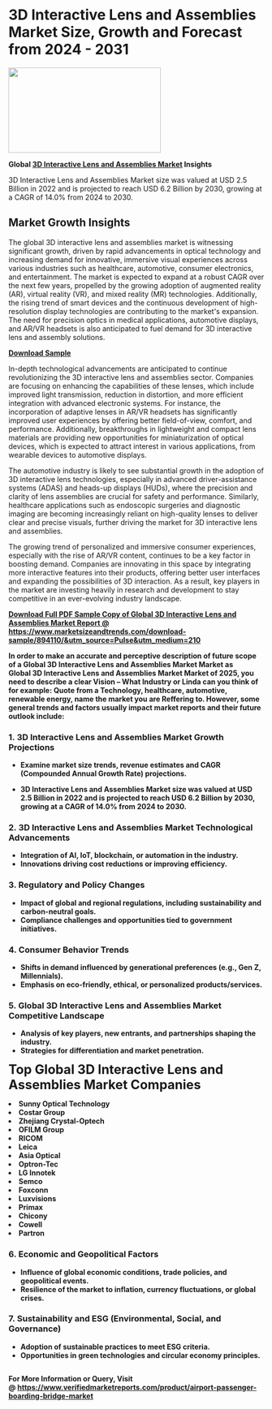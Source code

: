 <H1>3D Interactive Lens and Assemblies Market Size, Growth and Forecast from 2024 - 2031</H1><img class="aligncenter size-medium wp-image-584254" src="https://thirdeyenews.in/wp-content/uploads/2024/09/Global-Market-Research-300x168.jpeg" alt="" width="300" height="168" /><p><strong>Global&nbsp;<a href="https://www.marketsizeandtrends.com/download-sample/894110/&amp;utm_source=Pulse&amp;utm_medium=210">3D Interactive Lens and Assemblies Market</a> Insights</strong></p><p>3D Interactive Lens and Assemblies Market size was valued at USD 2.5 Billion in 2022 and is projected to reach USD 6.2 Billion by 2030, growing at a CAGR of 14.0% from 2024 to 2030.</p><p><h2>Market Growth Insights</h2> <p>The global 3D interactive lens and assemblies market is witnessing significant growth, driven by rapid advancements in optical technology and increasing demand for innovative, immersive visual experiences across various industries such as healthcare, automotive, consumer electronics, and entertainment. The market is expected to expand at a robust CAGR over the next few years, propelled by the growing adoption of augmented reality (AR), virtual reality (VR), and mixed reality (MR) technologies. Additionally, the rising trend of smart devices and the continuous development of high-resolution display technologies are contributing to the market's expansion. The need for precision optics in medical applications, automotive displays, and AR/VR headsets is also anticipated to fuel demand for 3D interactive lens and assembly solutions.</p> <p><strong><a href="#">Download Sample</a></strong></p> <p>In-depth technological advancements are anticipated to continue revolutionizing the 3D interactive lens and assemblies sector. Companies are focusing on enhancing the capabilities of these lenses, which include improved light transmission, reduction in distortion, and more efficient integration with advanced electronic systems. For instance, the incorporation of adaptive lenses in AR/VR headsets has significantly improved user experiences by offering better field-of-view, comfort, and performance. Additionally, breakthroughs in lightweight and compact lens materials are providing new opportunities for miniaturization of optical devices, which is expected to attract interest in various applications, from wearable devices to automotive displays.</p> <p>The automotive industry is likely to see substantial growth in the adoption of 3D interactive lens technologies, especially in advanced driver-assistance systems (ADAS) and heads-up displays (HUDs), where the precision and clarity of lens assemblies are crucial for safety and performance. Similarly, healthcare applications such as endoscopic surgeries and diagnostic imaging are becoming increasingly reliant on high-quality lenses to deliver clear and precise visuals, further driving the market for 3D interactive lens and assemblies.</p> <p>The growing trend of personalized and immersive consumer experiences, especially with the rise of AR/VR content, continues to be a key factor in boosting demand. Companies are innovating in this space by integrating more interactive features into their products, offering better user interfaces and expanding the possibilities of 3D interaction. As a result, key players in the market are investing heavily in research and development to stay competitive in an ever-evolving industry landscape.</p> <p><strong><a href="#"></p><p><span class=""><strong>Download Full PDF Sample Copy of Global 3D Interactive Lens and Assemblies Market Report</strong> @ <a href="https://www.marketsizeandtrends.com/download-sample/894110/&amp;utm_source=Pulse&amp;utm_medium=210" target="_blank">https://www.marketsizeandtrends.com/download-sample/894110/&amp;utm_source=Pulse&amp;utm_medium=210</a></span></p><p>In order to make an accurate and perceptive description of future scope of a Global&nbsp;3D Interactive Lens and Assemblies Market Market as Global&nbsp;3D Interactive Lens and Assemblies Market Market of 2025, you need to describe a clear Vision &ndash; What Industry or Linda can you think of for example: Quote from a Technology, healthcare, automotive, renewable energy, name the market you are Reffering to. However, some general trends and factors usually impact market reports and their future outlook include:</p><h3>1.&nbsp;<strong>3D Interactive Lens and Assemblies Market Growth Projections</strong></h3><ul><li>Examine market size trends, revenue estimates and CAGR (Compounded Annual Growth Rate) projections.</li><li><p>3D Interactive Lens and Assemblies Market size was valued at USD 2.5 Billion in 2022 and is projected to reach USD 6.2 Billion by 2030, growing at a CAGR of 14.0% from 2024 to 2030.</p></li></ul><h3>2.&nbsp;<strong>3D Interactive Lens and Assemblies Market Technological Advancements</strong></h3><ul><li>Integration of AI, IoT, blockchain, or automation in the industry.</li><li>Innovations driving cost reductions or improving efficiency.</li></ul><h3>3.&nbsp;<strong>Regulatory and Policy Changes</strong></h3><ul><li>Impact of global and regional regulations, including sustainability and carbon-neutral goals.</li><li>Compliance challenges and opportunities tied to government initiatives.</li></ul><h3>4.&nbsp;<strong>Consumer Behavior Trends</strong></h3><ul><li>Shifts in demand influenced by generational preferences (e.g., Gen Z, Millennials).</li><li>Emphasis on eco-friendly, ethical, or personalized products/services.</li></ul><h3>5.&nbsp;<strong>Global 3D Interactive Lens and Assemblies Market Competitive Landscape</strong></h3><ul><li>Analysis of key players, new entrants, and partnerships shaping the industry.</li><li>Strategies for differentiation and market penetration.</li></ul><p data-pm-slice="1 1 []"><span style="color: inherit; font-family: inherit; font-size: 25px;">Top Global 3D Interactive Lens and Assemblies Market Companies</span></p><div class="" data-test-id=""><p><li>Sunny Optical Technology</li><li> Costar Group</li><li> Zhejiang Crystal-Optech</li><li> OFILM Group</li><li> RICOM</li><li> Leica</li><li> Asia Optical</li><li> Optron-Tec</li><li> LG Innotek</li><li> Semco</li><li> Foxconn</li><li> Luxvisions</li><li> Primax</li><li> Chicony</li><li> Cowell</li><li> Partron</li></p></div><h3>6.&nbsp;<strong>Economic and Geopolitical Factors</strong></h3><ul><li>Influence of global economic conditions, trade policies, and geopolitical events.</li><li>Resilience of the market to inflation, currency fluctuations, or global crises.</li></ul><h3>7.&nbsp;<strong>Sustainability and ESG (Environmental, Social, and Governance)</strong></h3><ul><li>Adoption of sustainable practices to meet ESG criteria.</li><li>Opportunities in green technologies and circular economy principles.</li></ul><h2><strong style="font-size: 14px;">For More Information or Query, Visit @&nbsp;</strong><a style="background-color: #ffffff; font-size: 14px;" href="https://www.marketsizeandtrends.com/report/3d-interactive-lens-and-assemblies-market/" target="_blank">https://www.verifiedmarketreports.com/product/airport-passenger-boarding-bridge-market</a></h2>
